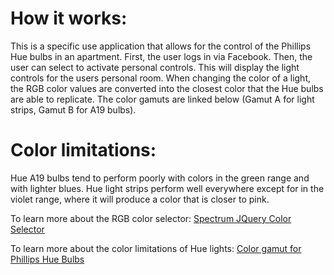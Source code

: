 # How it works:

This is a specific use application that allows for the control of the Phillips Hue bulbs in an apartment.  First, the user logs in via Facebook. Then, the user can select to activate personal controls. This will display the light controls for the users personal room. When changing the color of a light, the RGB color values are converted into the closest color that the Hue bulbs are able to replicate. The color gamuts are linked below (Gamut A for light strips, Gamut B for A19 bulbs).

# Color limitations:
Hue A19 bulbs tend to perform poorly with colors in the green range and with lighter blues. Hue light strips perform well everywhere except for in the violet range, where it will produce a color that is closer to pink.

To learn more about the RGB color selector: [Spectrum JQuery Color Selector](https://github.com/bgrins/spectrum)

To learn more about the color limitations of Hue lights: [Color gamut for Phillips Hue Bulbs](http://www.developers.meethue.com/sites/default/files/gamut_0.png) 

